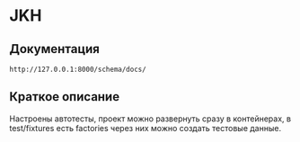 # JKH


## Документация
```
http://127.0.0.1:8000/schema/docs/
```

## Краткое описание
Настроены автотесты, проект можно развернуть сразу в контейнерах, в test/fixtures есть factories через них можно создать тестовые данные.